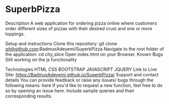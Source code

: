 # SuperbPizza
Description
A web application for ordering pizza online where customers order different sizes of pizzas with their desired crust and one or more toppings.

Setup and instructions
Clone this repository:
git clone git@github.com:BadmusAdeyemi/SuperbPizza
Navigate to the root folder of the application:
cd city_slice
Open index.html on your Browser.
Known Bugs
Still working on the js functionality

Technologies
HTML
CSS
BOOTSTRAP
JAVASCRIPT
JQUERY
Link to Live Site: https://BadmusAdeyemi.github.io/SuperbPizza/
Support and contact details
You can provide feedback or raise any issues/ bugs through the following means: here If you'd like to request a new function, feel free to do so by opening an issue here. Include sample queries and their corresponding results.
